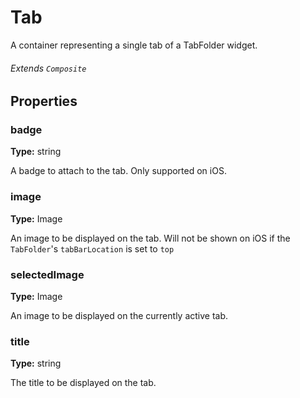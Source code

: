 # Tab
A container representing a single tab of a TabFolder widget.

###### Extends `Composite`

## Properties

### badge

**Type:** string

A badge to attach to the tab. Only supported on iOS.

### image

**Type:** Image

An image to be displayed on the tab. Will not be shown on iOS if the `TabFolder`'s `tabBarLocation` is set to `top`

### selectedImage

**Type:** Image

An image to be displayed on the currently active tab.

### title

**Type:** string

The title to be displayed on the tab.